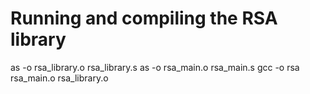 # Running and compiling the RSA library
as -o rsa_library.o rsa_library.s
as -o rsa_main.o rsa_main.s
gcc -o rsa rsa_main.o rsa_library.o